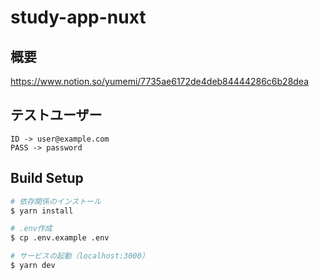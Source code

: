 # study-app-nuxt
## 概要
https://www.notion.so/yumemi/7735ae6172de4deb84444286c6b28dea

## テストユーザー

```
ID -> user@example.com
PASS -> password
```

## Build Setup

```bash
# 依存関係のインストール
$ yarn install

# .env作成
$ cp .env.example .env

# サービスの起動（localhost:3000）
$ yarn dev
```
